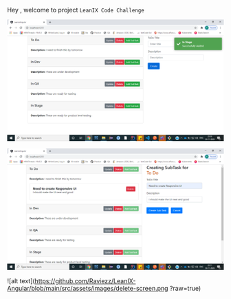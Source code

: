 Hey , welcome to project `LeanIX Code Challenge`



![alt text](https://github.com/Raviezz/LeanIX-Angular/blob/main/src/assets/images/create-todo.png?raw=true)


![alt text](https://github.com/Raviezz/LeanIX-Angular/blob/main/src/assets/images/subtask-creation.png?raw=true)


![alt text](https://github.com/Raviezz/LeanIX-Angular/blob/main/src/assets/images/delete-screen.png
?raw=true)


